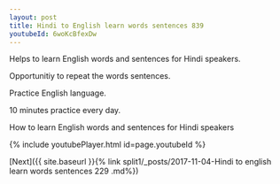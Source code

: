 ```yaml
---
layout: post
title: Hindi to English learn words sentences 839 
youtubeId: 6woKcBfexDw
---
```

 
 
Helps to learn English words and sentences for Hindi speakers.

Opportunitiy to repeat the words sentences. 

Practice English language. 
 
10 minutes practice every day. 
 
How to learn English words and sentences for Hindi speakers 
 
{% include youtubePlayer.html id=page.youtubeId %}
 
 
[Next]({{ site.baseurl }}{% link  split1/_posts/2017-11-04-Hindi to english learn words sentences 229 .md%})
 
